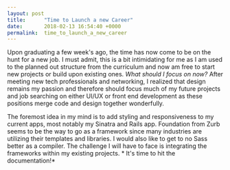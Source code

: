 ```yaml
---
layout: post
title:      "Time to Launch a new Career"
date:       2018-02-13 16:54:40 +0000
permalink:  time_to_launch_a_new_career
---
```



Upon graduating a few week's ago, the time has now come to be on the hunt for a new job. I must admit, this is a bit intimidating for me as I am used to the planned out structure from the curriculum and now am free to start new projects or build upon existing ones. *What should I focus on now?*  After meeting new tech professionals and networking, I realized that design remains my passion and therefore should focus much of my future projects and job searching on either UI/UX or front end development as these positions merge code and design together wonderfully.

The foremost idea in my mind is to add styling and responsiveness to my current apps, most notably my Sinatra and Rails app. Foundation from Zurb seems to be the way to go as a framework since many industries are utilizing their templates and libraries. I would also like to get to no Sass better as a compiler. The challenge I will have to face is integrating the frameworks within my existing projects. * It's time to hit the documentation!*


